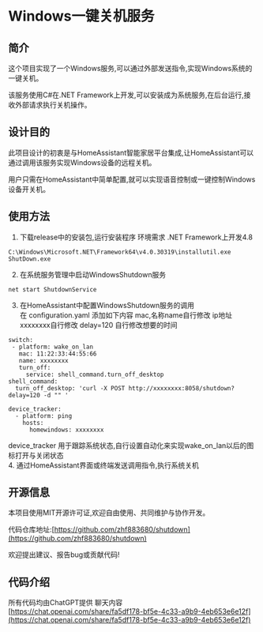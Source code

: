 # Windows一键关机服务

## 简介

这个项目实现了一个Windows服务,可以通过外部发送指令,实现Windows系统的一键关机。

该服务使用C#在.NET Framework上开发,可以安装成为系统服务,在后台运行,接收外部请求执行关机操作。

## 设计目的

此项目设计的初衷是与HomeAssistant智能家居平台集成,让HomeAssistant可以通过调用该服务实现Windows设备的远程关机。

用户只需在HomeAssistant中简单配置,就可以实现语音控制或一键控制Windows设备开关机。

## 使用方法

1. 下载release中的安装包,运行安装程序  环境需求 .NET Framework上开发4.8  
```
C:\Windows\Microsoft.NET\Framework64\v4.0.30319\installutil.exe ShutDown.exe
```
2. 在系统服务管理中启动WindowsShutdown服务
```
net start ShutdownService
```
3. 在HomeAssistant中配置WindowsShutdown服务的调用  
在 configuration.yaml   添加如下内容 mac,名称name自行修改  ip地址xxxxxxxx自行修改 delay=120 自行修改想要的时间
```
switch:
 - platform: wake_on_lan
   mac: 11:22:33:44:55:66
   name: xxxxxxxx
   turn_off:
     service: shell_command.turn_off_desktop
shell_command:
  turn_off_desktop: 'curl -X POST http://xxxxxxxx:8058/shutdown?delay=120 -d "" ' 

device_tracker:
  - platform: ping
    hosts:
      homewindows: xxxxxxxx
```
device_tracker 用于跟踪系统状态,自行设置自动化来实现wake_on_lan以后的图标打开与关闭状态  
4. 通过HomeAssistant界面或终端发送调用指令,执行系统关机

## 开源信息

本项目使用MIT开源许可证,欢迎自由使用、共同维护与协作开发。

代码仓库地址:[https://github.com/zhf883680/shutdown](https://github.com/zhf883680/shutdown)

欢迎提出建议、报告bug或贡献代码!
## 代码介绍
所有代码均由ChatGPT提供
聊天内容[https://chat.openai.com/share/fa5df178-bf5e-4c33-a9b9-4eb653e6e12f](https://chat.openai.com/share/fa5df178-bf5e-4c33-a9b9-4eb653e6e12f)
